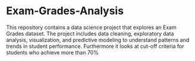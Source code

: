 # Exam-Grades-Analysis
This repository contains a data science project that explores an Exam Grades dataset. The project includes data cleaning, exploratory data analysis, visualization, and predictive modeling to understand patterns and trends in student performance. Furthermore it looks at cut-off criteria for students who achieve more than 70% 
